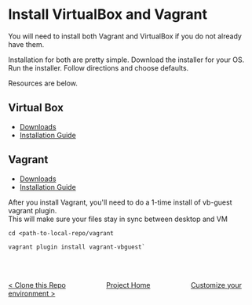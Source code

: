 # Install VirtualBox and Vagrant

You will need to install both Vagrant and VirtualBox if you do not already have them.

Installation for both are pretty simple.  Download the installer for your OS.  Run the installer.  Follow directions and choose defaults. 

Resources are below.

## Virtual Box

* [Downloads](https://www.virtualbox.org/wiki/Downloads)
* [Installation Guide](https://www.virtualbox.org/manual/ch01.html#intro-installing) 

## Vagrant

* [Downloads](https://www.vagrantup.com/downloads.html)
* [Installation Guide](https://www.vagrantup.com/docs/installation/)

After you install Vagrant, you'll need to do a 1-time install of vb-guest vagrant plugin.  
This will make sure your files stay in sync between desktop and VM

```
cd <path-to-local-repo/vagrant

vagrant plugin install vagrant-vbguest`
```

<br>
<br>

[< Clone this Repo](clone-this-repo.md) &nbsp;&nbsp;&nbsp;&nbsp;&nbsp;&nbsp;&nbsp;&nbsp;&nbsp;&nbsp;&nbsp;&nbsp;&nbsp;&nbsp;&nbsp;&nbsp;&nbsp;&nbsp;&nbsp;&nbsp;[Project Home](../README.md)&nbsp;&nbsp;&nbsp;&nbsp;&nbsp;&nbsp;&nbsp;&nbsp;&nbsp;&nbsp;&nbsp;&nbsp;&nbsp;&nbsp;&nbsp;&nbsp;&nbsp;&nbsp;&nbsp;&nbsp;  [Customize your environment >](customize-environment.md)

